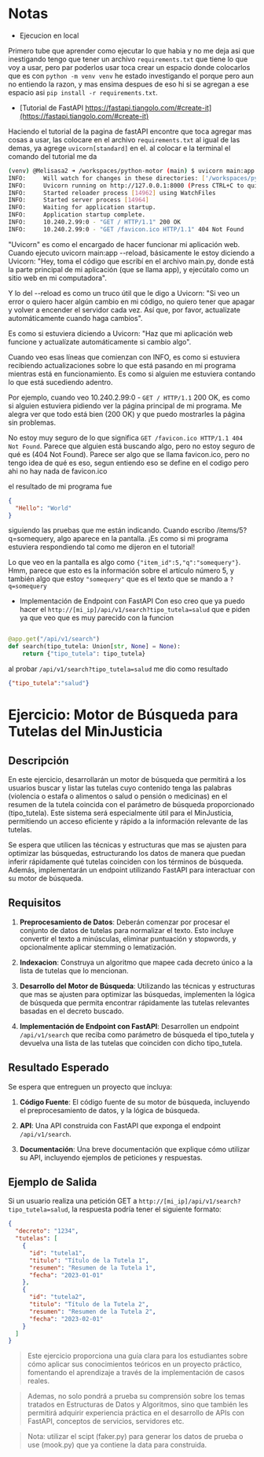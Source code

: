 # Notas


- Ejecucion en local

Primero tube que aprender como ejecutar lo que habia y no me deja asi que inestigando tengo que tener un archivo `requirements.txt` que tiene lo que voy a usar, pero par poderlos usar toca crear un espacio donde colocarlos que es con `python -m venv venv` he estado investigando el porque pero aun no entiendo la razon, y mas ensima despues de eso hi si se agregan a ese espacio asi `pip install -r requirements.txt`.


- [Tutorial de FastAPI https://fastapi.tiangolo.com/#create-it](https://fastapi.tiangolo.com/#create-it)

Haciendo el tutorial de la pagina de fastAPI encontre que toca agregar mas cosas a usar, las colocare en el archivo `requirements.txt` al igual de las demas, ya agrege `uvicorn[standard]` en el. al colocar e la terminal el comando del tutorial me da 
```bash
(venv) @Melisasa2 ➜ /workspaces/python-motor (main) $ uvicorn main:app --reload
INFO:     Will watch for changes in these directories: ['/workspaces/python-motor']
INFO:     Uvicorn running on http://127.0.0.1:8000 (Press CTRL+C to quit)
INFO:     Started reloader process [14962] using WatchFiles
INFO:     Started server process [14964]
INFO:     Waiting for application startup.
INFO:     Application startup complete.
INFO:     10.240.2.99:0 - "GET / HTTP/1.1" 200 OK
INFO:     10.240.2.99:0 - "GET /favicon.ico HTTP/1.1" 404 Not Found
```
"Uvicorn" es como el encargado de hacer funcionar mi aplicación web. Cuando ejecuto uvicorn main:app --reload, básicamente le estoy diciendo a Uvicorn: "Hey, toma el código que escribí en el archivo main.py, donde está la parte principal de mi aplicación (que se llama app), y ejecútalo como un sitio web en mi computadora".

Y lo del --reload es como un truco útil que le digo a Uvicorn: "Si veo un error o quiero hacer algún cambio en mi código, no quiero tener que apagar y volver a encender el servidor cada vez. Así que, por favor, actualízate automáticamente cuando haga cambios".

Es como si estuviera diciendo a Uvicorn: "Haz que mi aplicación web funcione y actualízate automáticamente si cambio algo".

Cuando veo esas líneas que comienzan con INFO, es como si estuviera recibiendo actualizaciones sobre lo que está pasando en mi programa mientras está en funcionamiento. Es como si alguien me estuviera contando lo que está sucediendo adentro.

Por ejemplo, cuando veo 10.240.2.99:0 - `GET / HTTP/1.1` 200 OK, es como si alguien estuviera pidiendo ver la página principal de mi programa. Me alegra ver que todo está bien (200 OK) y que puedo mostrarles la página sin problemas.

No estoy muy seguro de lo que significa `GET /favicon.ico HTTP/1.1 404 Not Found`. Parece que alguien está buscando algo, pero no estoy seguro de qué es (404 Not Found). Parece ser algo que se llama favicon.ico, pero no tengo idea de qué es eso, segun entiendo eso se define en el codigo pero ahi no hay nada de favicon.ico

el resultado de mi programa fue 
```json
{
  "Hello": "World"
}
```

siguiendo las pruebas que me están indicando. Cuando escribo /items/5?q=somequery, algo aparece en la pantalla. ¡Es como si mi programa estuviera respondiendo tal como me dijeron en el tutorial!

Lo que veo en la pantalla es algo como `{"item_id":5,"q":"somequery"}`. Hmm, parece que esto es la información sobre el artículo número 5, y también algo que estoy `"somequery"` que es el texto que se mando a `?q=somequery`

- Implementación de Endpoint con FastAPI
Con eso creo que ya puedo hacer el `http://[mi_ip]/api/v1/search?tipo_tutela=salud` que e piden ya que veo que es muy parecido
con la funcion 
```python

@app.get("/api/v1/search")
def search(tipo_tutela: Union[str, None] = None):
    return {"tipo_tutela": tipo_tutela}
```
al probar `/api/v1/search?tipo_tutela=salud` me dio como resultado 
```json
{"tipo_tutela":"salud"}
```


# Ejercicio: Motor de Búsqueda para Tutelas del MinJusticia

## Descripción

En este ejercicio, desarrollarán un motor de búsqueda que permitirá a los usuarios buscar y listar las tutelas cuyo contenido tenga las palabras (violencia o estafa o alimentos o salud o pensión o medicinas) en el resumen de la tutela coincida con el parámetro de búsqueda proporcionado (tipo_tutela). Este sistema será especialmente útil para el MinJusticia, permitiendo un acceso eficiente y rápido a la información relevante de las tutelas.

Se espera que utilicen las técnicas y estructuras que mas se ajusten para optimizar las búsquedas, estructurando los datos de manera que puedan inferir rápidamente qué tutelas coinciden con los términos de búsqueda. Además, implementarán un endpoint utilizando FastAPI para interactuar con su motor de búsqueda.

## Requisitos

1. **Preprocesamiento de Datos**: Deberán comenzar por procesar el conjunto de datos de tutelas para normalizar el texto. Esto incluye convertir el texto a minúsculas, eliminar puntuación y stopwords, y opcionalmente aplicar stemming o lematización.

2. **Indexacion**: Construya un algoritmo que mapee cada decreto único a la lista de tutelas que lo mencionan.

3. **Desarrollo del Motor de Búsqueda**: Utilizando las técnicas y estructuras que mas se ajusten para optimizar las búsquedas, implementen la lógica de búsqueda que permita encontrar rápidamente las tutelas relevantes basadas en el decreto buscado.

4. **Implementación de Endpoint con FastAPI**: Desarrollen un endpoint `/api/v1/search` que reciba como parámetro de búsqueda el tipo_tutela y devuelva una lista de las tutelas que coinciden con dicho tipo_tutela.

## Resultado Esperado

Se espera que entreguen un proyecto que incluya:

1. **Código Fuente**: El código fuente de su motor de búsqueda, incluyendo el preprocesamiento de datos, y la lógica de búsqueda.

2. **API**: Una API construida con FastAPI que exponga el endpoint `/api/v1/search`.

3. **Documentación**: Una breve documentación que explique cómo utilizar su API, incluyendo ejemplos de peticiones y respuestas.

## Ejemplo de Salida

Si un usuario realiza una petición GET a `http://[mi_ip]/api/v1/search?tipo_tutela=salud`, la respuesta podría tener el siguiente formato:

```json
{
  "decreto": "1234",
  "tutelas": [
    {
      "id": "tutela1",
      "titulo": "Título de la Tutela 1",
      "resumen": "Resumen de la Tutela 1",
      "fecha": "2023-01-01"
    },
    {
      "id": "tutela2",
      "titulo": "Título de la Tutela 2",
      "resumen": "Resumen de la Tutela 2",
      "fecha": "2023-02-01"
    }
  ]
}
```

> Este ejercicio proporciona una guía clara para los estudiantes sobre cómo aplicar sus conocimientos teóricos en un proyecto práctico, fomentando el aprendizaje a través de la implementación de casos reales.

> Ademas, no solo pondrá a prueba su comprensión sobre los temas tratados en Estructuras de Datos y Algoritmos, sino que también les permitirá adquirir experiencia práctica en el desarrollo de APIs con FastAPI, conceptos de servicios, servidores etc.

> Nota: utilizar el scipt (faker.py) para generar los datos de prueba o use (mook.py) que ya contiene la data para construida.
